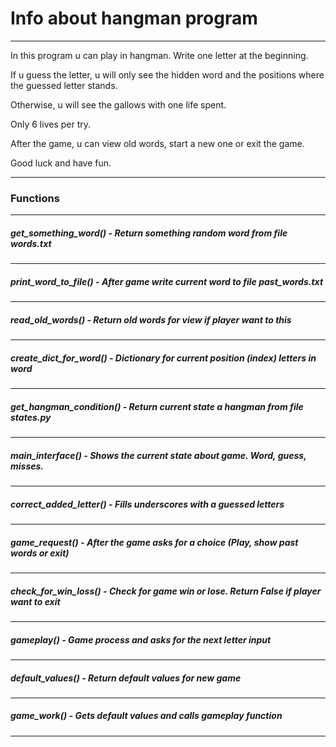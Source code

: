 # Info about hangman program

---

In this program u can play in hangman. Write one letter at the beginning.

If u guess the letter, u will only see the hidden word and the positions 
where the guessed letter stands.

Otherwise, u will see the gallows with one life spent.

Only 6 lives per try.

After the game, u can view old words, start a new one or exit the game.

Good luck and have fun.

---

### Functions

---

##### get_something_word() - Return something random word from file words.txt

---
##### print_word_to_file() - After game write current word to file past_words.txt

---
##### read_old_words() - Return old words for view if player want to this

---
##### create_dict_for_word() - Dictionary for current position (index) letters in word

---
##### get_hangman_condition() - Return current state a hangman from file states.py

---
##### main_interface() - Shows the current state about game. Word, guess, misses.

---
##### correct_added_letter() - Fills underscores with a guessed letters

---
##### game_request() - After the game asks for a choice (Play, show past words or exit)

---
##### check_for_win_loss() - Check for game win or lose. Return False if player want to exit

---
##### gameplay() - Game process and asks for the next letter input

---
##### default_values() - Return default values for new game

---
##### game_work() - Gets default values and calls gameplay function

---